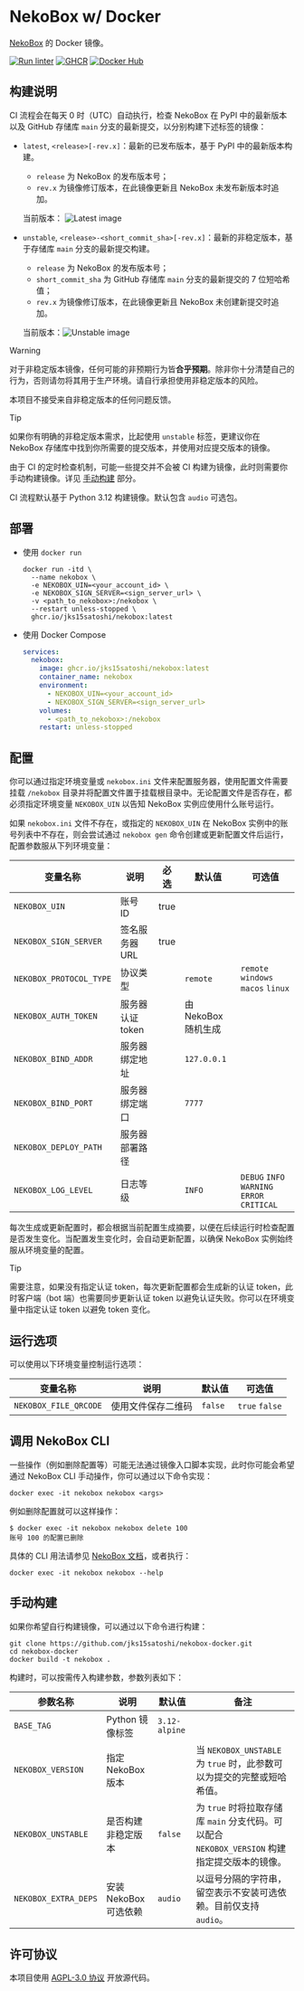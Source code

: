 # NekoBox w/ Docker

[NekoBox](https://github.com/wyapx/nekobox) 的 Docker 镜像。

[![Run linter](https://github.com/jks15satoshi/nekobox-docker/actions/workflows/lint.yml/badge.svg)](https://github.com/jks15satoshi/nekobox-docker/actions/workflows/lint.yml)
[![GHCR](https://img.shields.io/badge/Registry-GHCR-blue?logo=docker)](https://github.com/jks15satoshi/nekobox-docker/pkgs/container/nekobox)
[![Docker Hub](https://img.shields.io/badge/Registry-Docker_Hub-blue?logo=docker)](https://hub.docker.com/r/jks15satoshi/nekobox)

## 构建说明

CI 流程会在每天 0 时（UTC）自动执行，检查 NekoBox 在 PyPI 中的最新版本以及 GitHub 存储库 `main` 分支的最新提交，以分别构建下述标签的镜像：

- `latest`, `<release>[-rev.x]`：最新的已发布版本，基于 PyPI 中的最新版本构建。
  - `release` 为 NekoBox 的发布版本号；
  - `rev.x` 为镜像修订版本，在此镜像更新且 NekoBox 未发布新版本时追加。

  当前版本： ![Latest image](https://img.shields.io/docker/v/jks15satoshi/nekobox/latest?label=latest&color=blue)
- `unstable`, `<release>-<short_commit_sha>[-rev.x]`：最新的非稳定版本，基于存储库 `main` 分支的最新提交构建。

  - `release` 为 NekoBox 的发布版本号；
  - `short_commit_sha` 为 GitHub 存储库 `main` 分支的最新提交的 7 位短哈希值；
  - `rev.x` 为镜像修订版本，在此镜像更新且 NekoBox 未创建新提交时追加。

  当前版本：![Unstable image](https://img.shields.io/docker/v/jks15satoshi/nekobox/unstable?label=unstable&color=orange)

> [!WARNING]
> 对于非稳定版本镜像，任何可能的非预期行为皆**合乎预期**。除非你十分清楚自己的行为，否则请勿将其用于生产环境。请自行承担使用非稳定版本的风险。
>
> 本项目不接受来自非稳定版本的任何问题反馈。

> [!TIP]
> 如果你有明确的非稳定版本需求，比起使用 `unstable` 标签，更建议你在 NekoBox 存储库中找到你所需要的提交版本，并使用对应提交版本的镜像。
>
> 由于 CI 的定时检查机制，可能一些提交并不会被 CI 构建为镜像，此时则需要你手动构建镜像。详见 [手动构建](./README.md#手动构建) 部分。

CI 流程默认基于 Python 3.12 构建镜像。默认包含 `audio` 可选包。

## 部署

- 使用 `docker run`

  ```shell
  docker run -itd \
    --name nekobox \
    -e NEKOBOX_UIN=<your_account_id> \
    -e NEKOBOX_SIGN_SERVER=<sign_server_url> \
    -v <path_to_nekobox>:/nekobox \
    --restart unless-stopped \
    ghcr.io/jks15satoshi/nekobox:latest
  ```

- 使用 Docker Compose

  ```yml
  services:
    nekobox:
      image: ghcr.io/jks15satoshi/nekobox:latest
      container_name: nekobox
      environment:
        - NEKOBOX_UIN=<your_account_id>
        - NEKOBOX_SIGN_SERVER=<sign_server_url>
      volumes:
        - <path_to_nekobox>:/nekobox
      restart: unless-stopped
  ```

## 配置

你可以通过指定环境变量或 `nekobox.ini` 文件来配置服务器，使用配置文件需要挂载 `/nekobox` 目录并将配置文件置于挂载根目录中。无论配置文件是否存在，都必须指定环境变量 `NEKOBOX_UIN` 以告知 NekoBox 实例应使用什么账号运行。

如果 `nekobox.ini` 文件不存在，或指定的 `NEKOBOX_UIN` 在 NekoBox 实例中的账号列表中不存在，则会尝试通过 `nekobox gen` 命令创建或更新配置文件后运行，配置参数服从下列环境变量：

| 变量名称                | 说明             | 必选 | 默认值              | 可选值                                      |
|-------------------------|------------------|------|---------------------|---------------------------------------------|
| `NEKOBOX_UIN`           | 账号 ID          | true |                     |                                             |
| `NEKOBOX_SIGN_SERVER`   | 签名服务器 URL   | true |                     |                                             |
| `NEKOBOX_PROTOCOL_TYPE` | 协议类型         |      | `remote`            | `remote` `windows` `macos` `linux`          |
| `NEKOBOX_AUTH_TOKEN`    | 服务器认证 token |      | 由 NekoBox 随机生成 |                                             |
| `NEKOBOX_BIND_ADDR`     | 服务器绑定地址   |      | `127.0.0.1`         |                                             |
| `NEKOBOX_BIND_PORT`     | 服务器绑定端口   |      | `7777`              |                                             |
| `NEKOBOX_DEPLOY_PATH`   | 服务器部署路径   |      |                     |                                             |
| `NEKOBOX_LOG_LEVEL`     | 日志等级         |      | `INFO`              | `DEBUG` `INFO` `WARNING` `ERROR` `CRITICAL` |

每次生成或更新配置时，都会根据当前配置生成摘要，以便在后续运行时检查配置是否发生变化。当配置发生变化时，会自动更新配置，以确保 NekoBox 实例始终服从环境变量的配置。

> [!TIP]
> 需要注意，如果没有指定认证 token，每次更新配置都会生成新的认证 token，此时客户端（bot 端）也需要同步更新认证 token 以避免认证失败。你可以在环境变量中指定认证 token 以避免 token 变化。

## 运行选项

可以使用以下环境变量控制运行选项：

| 变量名称              | 说明               | 默认值  | 可选值         |
|-----------------------|--------------------|---------|----------------|
| `NEKOBOX_FILE_QRCODE` | 使用文件保存二维码 | `false` | `true` `false` |

## 调用 NekoBox CLI

一些操作（例如删除配置等）可能无法通过镜像入口脚本实现，此时你可能会希望通过 NekoBox CLI 手动操作，你可以通过以下命令实现：

```shell
docker exec -it nekobox nekobox <args>
```

例如删除配置就可以这样操作：

```shell
$ docker exec -it nekobox nekobox delete 100
账号 100 的配置已删除
```

具体的 CLI 用法请参见 [NekoBox 文档](https://github.com/wyapx/nekobox#cli-%E5%B7%A5%E5%85%B7)，或者执行：

```shell
docker exec -it nekobox nekobox --help
```

## 手动构建

如果你希望自行构建镜像，可以通过以下命令进行构建：

```shell
git clone https://github.com/jks15satoshi/nekobox-docker.git
cd nekobox-docker
docker build -t nekobox .
```

构建时，可以按需传入构建参数，参数列表如下：

| 参数名称                    | 说明                  | 默认值        | 备注                                                                                         |
|-----------------------------|-----------------------|---------------|----------------------------------------------------------------------------------------------|
| `BASE_TAG`                  | Python 镜像标签       | `3.12-alpine` |                                                                                              |
| `NEKOBOX_VERSION`           | 指定 NekoBox 版本     |               | 当 `NEKOBOX_UNSTABLE` 为 `true` 时，此参数可以为提交的完整或短哈希值。                       |
| `NEKOBOX_UNSTABLE`          | 是否构建非稳定版本    | `false`       | 为 `true` 时将拉取存储库 `main` 分支代码。可以配合 `NEKOBOX_VERSION` 构建指定提交版本的镜像。|
| `NEKOBOX_EXTRA_DEPS`        | 安装 NekoBox 可选依赖 | `audio`       | 以逗号分隔的字符串，留空表示不安装可选依赖。目前仅支持 `audio`。                             |

## 许可协议

本项目使用 [AGPL-3.0 协议](./LICENSE) 开放源代码。

